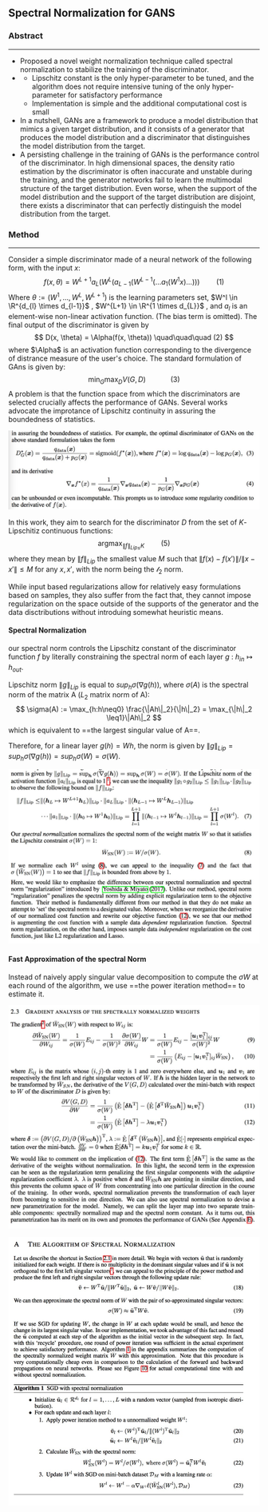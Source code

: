 ## Spectral Normalization for GANS

### Abstract

------



- Proposed a novel weight normalization technique called spectral normalization to stabilize the training of the discriminator.
- - Lipschitz constant is the only hyper-parameter to be tuned, and the algorithm does not require intensive tuning of the only hyper-parameter for satisfactory performance
  - Implementation is simple and the additional computational cost is small
- In a nutshell, GANs are a framework to produce a model distribution that mimics a given target distribution, and it consists of a generator that produces the model distribution and a discriminator that distinguishes the model distribution from the target.
- A persisting challenge in the training of GANs is the performance control of the discriminator. In high dimensional spaces, the density ratio estimation by the discriminator is often inaccurate and unstable during the training, and the generator networks fail to learn the multimodal structure of the target distribution. Even worse, when the support of the model distribution and the support of the target distribution are disjoint, there exists a discriminator that can perfectly distinguish the model distribution from the target.



### Method

------

Consider a simple discriminator made of a neural network of the following form, with the input $x$:
$$
f(x, \theta) = W^{L+1}a_L(W^{L}(a_{L-1}(W^{L-1}(...a_1(W^1x)...))) \quad\quad (1)
$$
Where $\theta := ({W^1, ..., W^L, W^{L+1}})$ is the learning parameters set, $W^l \in \R^{d_{l} \times d_{l-1}}$  , $W^{L+1} \in \R^{1 \times d_{L}}$ , and $a_l$ is an element-wise non-linear activation function. (The bias term is omitted). The final output of the discriminator is given by
$$
D(x, \theta) = \Alpha(f(x, \theta)) \quad\quad\quad (2)
$$
where $\Alpha$ is an activation function corresponding to the divergence of distrance measure of the user's choice. The standard formulation of GAns is given by:
$$
\min_G\max_DV(G,D)  \quad\quad\quad (3)
$$
A problem is that the function space from which the discriminators are selected crucially affects the performance of GANs. Several works advocate the improtance of Lipschitz continuity in assuring the boundedness of statistics. 

![](images/specnrom1.jpg)

In this work, they aim to search for the discriminator $D$ from the set of $K$-Lipschitiz continuous functions:
$$
\mathop{\arg\max}_{\|f\|_{Lip \leq} K} \quad\quad (5)
$$
where they mean by $\|f\|_{Lip}$ the smallest value $M$ such that $\|f(x) - f(x')\|/\|x - x'\| \leq M$ for any $x, x'$, with the norm being the $\mathcal{l}_2$ norm.

While input based regularizations allow for relatively easy formulations based on samples, they also suffer from the fact that, they cannot impose regularization on the space outside of the supports of the generator and the data disctributions without introduing somewhat heuristic means. 

#### Spectral Normalization

our spectral norm controls the Lipschitz constant of the discriminator function $f$ by literally constraining the spectral norm of each layer $g$ : $h_{in} \mapsto h_{out}$.

Lipschitz norm $\|g\|_{Lip}$ is equal to $sup_h\sigma(\nabla{g(h)})$, where $\sigma(A)$ is the spectral norm of the matrix A ($L_2$ matrix norm of A):
$$
\sigma(A) := \max_{h:h\neq0} \frac{\|Ah\|_2}{\|h\|_2} = \max_{\|h\|_2 \leq1}\|Ah\|_2
$$
which is equivalent to ==the largest singular value of A==. 

Therefore, for a linear layer $g(h) = Wh$, the norm is given by $\|g\|_{Lip} = sup_h\sigma(\nabla{g(h)}) = sup_h\sigma(W) = \sigma(W)$. 

![](./res/specnorm2.jpg)

#### Fast Approximation of the spectral Norm

Instead of naively apply singular value decomposition to compute the $\sigma{W}$ at each round of the algorithm, we use ==the power iteration method== to estimate it.

![](./res/specnorm3.jpg)



![](images/specnorm4.jpg)

